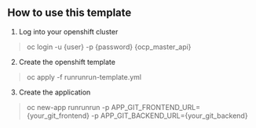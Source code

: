 ## How to use this template

1. Log into your openshift cluster
  > oc login -u {user} -p {password} {ocp\_master\_api}
2. Create the openshift template
  > oc apply -f runrunrun-template.yml
3. Create the application
  > oc new-app runrunrun -p APP\_GIT\_FRONTEND\_URL=\{your\_git\_frontend\} -p APP\_GIT\_BACKEND\_URL=\{your\_git\_backend\}
